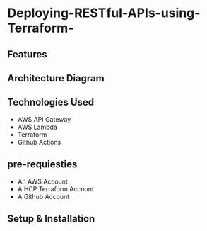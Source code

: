 # Deploying-RESTful-APIs-using-Terraform-

## Features 

## Architecture Diagram 

## Technologies Used
 - AWS API Gateway
 - AWS Lambda
 - Terraform
 - Github Actions 
## pre-requiesties
 * An AWS Account
 * A HCP Terraform Account
 * A Github Account
## Setup & Installation 
